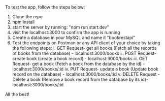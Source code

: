 To test the app, follow the steps below:

1) Clone the repo
2) npm install
3) start the server by running: "npm run start:dev"
4) visit the localhost:3000 to confirm the app is running
5) Create a database in your MySQL and name it "bookrestapi"
6) Test the endpoints on Postman or any API client of your choice by taking the following steps:
  i. GET Request- get all books (Fetch all the records of books from the database) - localhost:3000/books 
  ii. POST Request- create book (create a book record) - localhost:3000/books
  iii. GET Request-  get a book (Fetch a book from the database by the id) - localhost:3000/books/:id
  iv. PUT Request- update a book (Update book record on the database) - localhost:3000/books/:id
  v. DELETE Request - Delete a book (Remove a book record from the database by its id)- localhost:3000/books/:id

  
  
  All the best!